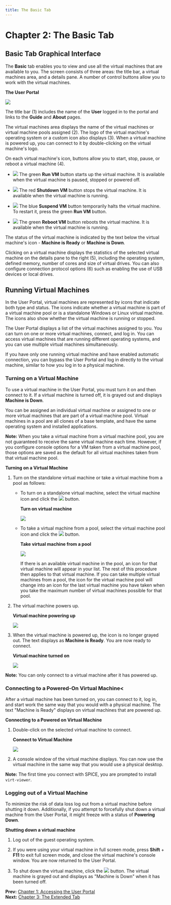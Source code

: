 ```yaml
---
title: The Basic Tab
---
```


# Chapter 2: The Basic Tab

## Basic Tab Graphical Interface

The **Basic** tab enables you to view and use all the virtual machines that are available to you. The screen consists of three areas: the title bar, a virtual machines area, and a details pane. A number of control buttons allow you to work with the virtual machines.

**The User Portal**

![](/images/intro-user/6142.png)

The title bar (1) includes the name of the **User** logged in to the portal and links to the **Guide** and **About** pages.

The virtual machines area displays the name of the virtual machines or virtual machine pools assigned (2). The logo of the virtual machine's operating system or a custom icon also displays (3). When a virtual machine is powered up, you can connect to it by double-clicking on the virtual machine's logo.

On each virtual machine's icon, buttons allow you to start, stop, pause, or reboot a virtual machine (4).

* ![](/images/intro-user/4646.png) The green **Run VM** button starts up the virtual machine. It is available when the virtual machine is paused, stopped or powered off.

* ![](/images/intro-user/4647.png) The red **Shutdown VM** button stops the virtual machine. It is available when the virtual machine is running.

* ![](/images/intro-user/4648.png) The blue **Suspend VM** button temporarily halts the virtual machine. To restart it, press the green **Run VM** button.

* ![](/images/intro-user/5038.png) The green **Reboot VM** button reboots the virtual machine. It is available when the virtual machine is running.

The status of the virtual machine is indicated by the text below the virtual machine's icon - **Machine is Ready** or **Machine is Down**.

Clicking on a virtual machine displays the statistics of the selected virtual machine on the details pane to the right (5), including the operating system, defined memory, number of cores and size of virtual drives. You can also configure connection protocol options (6) such as enabling the use of USB devices or local drives.

## Running Virtual Machines

In the User Portal, virtual machines are represented by icons that indicate both type and status. The icons indicate whether a virtual machine is part of a virtual machine pool or is a standalone Windows or Linux virtual machine. The icons also show whether the virtual machine is running or stopped.

The User Portal displays a list of the virtual machines assigned to you. You can turn on one or more virtual machines, connect, and log in. You can access virtual machines that are running different operating systems, and you can use multiple virtual machines simultaneously.

If you have only one running virtual machine and have enabled automatic connection, you can bypass the User Portal and log in directly to the virtual machine, similar to how you log in to a physical machine.

### Turning on a Virtual Machine

To use a virtual machine in the User Portal, you must turn it on and then connect to it. If a virtual machine is turned off, it is grayed out and displays **Machine is Down**.

You can be assigned an individual virtual machine or assigned to one or more virtual machines that are part of a virtual machine pool. Virtual machines in a pool are all clones of a base template, and have the same operating system and installed applications.

**Note:** When you take a virtual machine from a virtual machine pool, you are not guaranteed to receive the same virtual machine each time. However, if you configure console options for a VM taken from a virtual machine pool, those options are saved as the default for all virtual machines taken from that virtual machine pool.

**Turning on a Virtual Machine**

1. Turn on the standalone virtual machine or take a virtual machine from a pool as follows:

    * To turn on a standalone virtual machine, select the virtual machine icon and click the ![](/images/intro-user/4646.png) button.

        **Turn on virtual machine**

        ![](/images/intro-user/5126.png)

    * To take a virtual machine from a pool, select the virtual machine pool icon and click the ![](/images/intro-user/4646.png) button.

        **Take virtual machine from a pool**

        ![](/images/intro-user/5132.png)

        If there is an available virtual machine in the pool, an icon for that virtual machine will appear in your list. The rest of this procedure then applies to that virtual machine. If you can take multiple virtual machines from a pool, the icon for the virtual machine pool will change into an icon for the last virtual machine you have taken when you take the maximum number of virtual machines possible for that pool.

2. The virtual machine powers up.

    **Virtual machine powering up**

    ![](/images/intro-user/5129.png)

3. When the virtual machine is powered up, the icon is no longer grayed out. The text displays as **Machine is Ready**. You are now ready to connect.

    **Virtual machine turned on**

    ![](/images/intro-user/5127.png)

**Note:** You can only connect to a virtual machine after it has powered up.

### Connecting to a Powered-On Virtual Machine<

After a virtual machine has been turned on, you can connect to it, log in, and start work the same way that you would with a physical machine. The text "Machine is Ready" displays on virtual machines that are powered up.

**Connecting to a Powered on Virtual Machine**

1. Double-click on the selected virtual machine to connect.

    **Connect to Virtual Machine**

    ![](/images/intro-user/5128.png)

2. A console window of the virtual machine displays. You can now use the virtual machine in the same way that you would use a physical desktop.

**Note:** The first time you connect with SPICE, you are prompted to install `virt-viewer`.

### Logging out of a Virtual Machine

To minimize the risk of data loss log out from a virtual machine before shutting it down. Additionally, if you attempt to forcefully shut down a virtual machine from the User Portal, it might freeze with a status of **Powering Down**.

**Shutting down a virtual machine**

1. Log out of the guest operating system.

2. If you were using your virtual machine in full screen mode, press **Shift** + **F11** to exit full screen mode, and close the virtual machine's console window. You are now returned to the User Portal.

3. To shut down the virtual machine, click the ![](/images/intro-user/4647.png) button. The virtual machine is grayed out and displays as "Machine is Down" when it has been turned off.

**Prev:** [Chapter 1: Accessing the User Portal](../chap-Accessing_the_User_Portal) <br>
**Next:** [Chapter 3: The Extended Tab](../chap-The_Extended_Tab)

